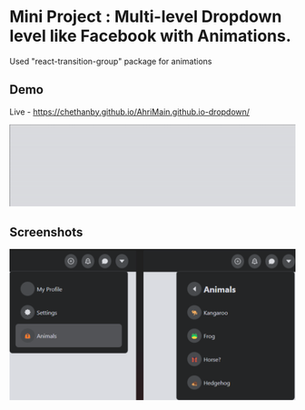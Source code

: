 
# Mini Project : Multi-level Dropdown level like Facebook with Animations.

Used "react-transition-group" package for animations


## Demo

Live - https://chethanby.github.io/AhriMain.github.io-dropdown/

![Alt Text](./demo.gif)


## Screenshots

![App Screenshot](./drop.png)


